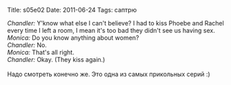 Title: s05e02
Date: 2011-06-24
Tags: саптрю

<div class="text"><i>Chandler:</i> Y'know what else I can't believe? I had to kiss Phoebe and Rachel every time I left a room, I mean it's too bad they didn't see us having sex.<br />
<i>Monica:</i> Do you know anything about women?<br />
<i>Chandler:</i> No.<br />
<i>Monica:</i> That's all right.<br />
<i>Chandler:</i> Okay. (They kiss again.)<br /><br />
Надо смотреть конечно же. Это одна из самых прикольных серий :)</div>